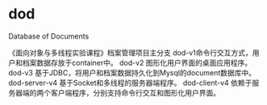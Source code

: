 # dod
Database of Documents

《面向对象与多线程实验课程》档案管理项目主分支
dod-v1命令行交互方式，用户和档案数据存放于container中。
dod-v2 图形化用户界面的桌面应用程序。
dod-v3 基于JDBC，将用户和档案数据持久化到Mysql的document数据库中。
dod-server-v4 基于Socket和多线程的服务器端程序。
dod-client-v4 依赖于服务器端的两个客户端程序，分别支持命令行交互和图形化用户界面。

